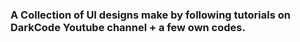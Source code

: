 ### A Collection of UI designs make by following tutorials on DarkCode Youtube channel + a few own codes.
